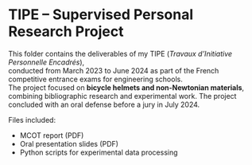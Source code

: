 # TIPE – Supervised Personal Research Project

This folder contains the deliverables of my TIPE (*Travaux d’Initiative Personnelle Encadrés*),  
conducted from March 2023 to June 2024 as part of the French competitive entrance exams for engineering schools.  
The project focused on **bicycle helmets and non-Newtonian materials**, combining bibliographic research and experimental work.
The project concluded with an oral defense before a jury in July 2024.

Files included:  
- MCOT report (PDF)  
- Oral presentation slides (PDF)  
- Python scripts for experimental data processing 
